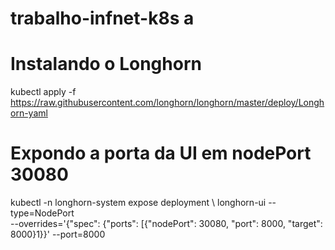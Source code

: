 # trabalho-infnet-k8s a

# Instalando o Longhorn
kubectl apply -f https://raw.githubusercontent.com/longhorn/longhorn/master/deploy/Longhorn-yaml
# Expondo a porta da UI em nodePort 30080
kubectl -n longhorn-system expose deployment \ longhorn-ui --type=NodePort \
--overrides='{"spec": {"ports": [{"nodePort": 30080, "port": 8000, "target": 8000}1}}' --port=8000